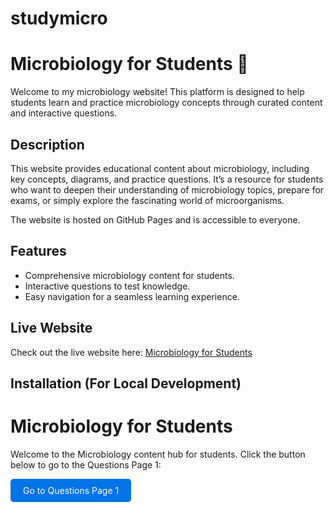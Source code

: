 # studymicro
# Microbiology for Students 🧫

Welcome to my microbiology website! This platform is designed to help students learn and practice microbiology concepts through curated content and interactive questions.

## Description

This website provides educational content about microbiology, including key concepts, diagrams, and practice questions. It’s a resource for students who want to deepen their understanding of microbiology topics, prepare for exams, or simply explore the fascinating world of microorganisms.

The website is hosted on GitHub Pages and is accessible to everyone.

## Features

- Comprehensive microbiology content for students.
- Interactive questions to test knowledge.
- Easy navigation for a seamless learning experience.

## Live Website

Check out the live website here: [Microbiology for Students](https://<maryamingg>.github.io/<studymicro>/)

## Installation (For Local Development)

# Microbiology for Students

Welcome to the Microbiology content hub for students. Click the button below to go to the Questions Page 1:

<a href="https://<your-username>.github.io/<repository-name>/questions1.html" style="display:inline-block; background-color:#0073e6; color:white; padding:10px 20px; text-decoration:none; border-radius:5px; text-align:center;">Go to Questions Page 1</a>

